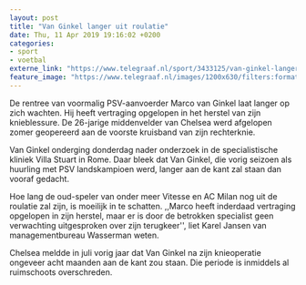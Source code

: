 ```yaml
---
layout: post
title: "Van Ginkel langer uit roulatie"
date: Thu, 11 Apr 2019 19:16:02 +0200
categories: 
- sport 
- voetbal 
externe_link: "https://www.telegraaf.nl/sport/3433125/van-ginkel-langer-uit-roulatie"
feature_image: "https://www.telegraaf.nl/images/1200x630/filters:format(jpeg):quality(80)/cdn-kiosk-api.telegraaf.nl/7de30296-5c7d-11e9-84d4-02c309bc01c1.jpg"
---
```


<p class="intro">De rentree van voormalig PSV-aanvoerder Marco van Ginkel laat langer op zich wachten. Hij heeft vertraging opgelopen in het herstel van zijn knieblessure. De 26-jarige middenvelder van Chelsea werd afgelopen zomer geopereerd aan de voorste kruisband van zijn rechterknie.</p> <p>Van Ginkel onderging donderdag nader onderzoek in de specialistische kliniek Villa Stuart in Rome. Daar bleek dat Van Ginkel, die vorig seizoen als huurling met PSV landskampioen werd, langer aan de kant zal staan dan vooraf gedacht.</p><p>Hoe lang de oud-speler van onder meer Vitesse en AC Milan nog uit de roulatie zal zijn, is moeilijk in te schatten. ,,Marco heeft inderdaad vertraging opgelopen in zijn herstel, maar er is door de betrokken specialist geen verwachting uitgesproken over zijn terugkeer'', liet Karel Jansen van managementbureau Wasserman weten.</p><p>Chelsea meldde in juli vorig jaar dat Van Ginkel na zijn knieoperatie ongeveer acht maanden aan de kant zou staan. Die periode is inmiddels al ruimschoots overschreden.</p>
